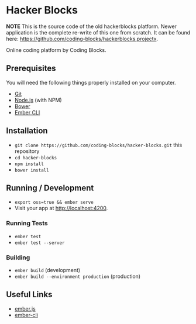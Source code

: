 # Hacker Blocks

**NOTE** 
This is the source code of the old hackerblocks platform. Newer application is the complete re-write of this one from scratch. It can be found here: https://github.com/coding-blocks/hackerblocks.projectx. 


Online coding platform by Coding Blocks.

## Prerequisites

You will need the following things properly installed on your computer.

* [Git](https://git-scm.com/)
* [Node.js](https://nodejs.org/) (with NPM)
* [Bower](https://bower.io/)
* [Ember CLI](https://ember-cli.com/)

## Installation

* `git clone https://github.com/coding-blocks/hacker-blocks.git` this repository
* `cd hacker-blocks `
* `npm install`
* `bower install`

## Running / Development

* `export oss=true && ember serve`
* Visit your app at [http://localhost:4200](http://localhost:4200).

### Running Tests

* `ember test`
* `ember test --server`

### Building

* `ember build` (development)
* `ember build --environment production` (production)

## Useful Links

* [ember.js](http://emberjs.com/)
* [ember-cli](https://ember-cli.com/)

